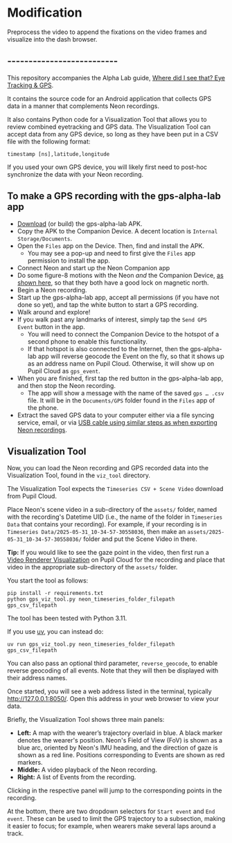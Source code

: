 # Modification
Preprocess the video to append the fixations on the video frames and visualize into the dash browser. 

## --------------------------
This repository accompanies the Alpha Lab guide, [Where did I see that? Eye Tracking & GPS](https://docs.pupil-labs.com/alpha-lab/gps/).

It contains the source code for an Android application that collects GPS data in a manner that complements Neon recordings.

It also contains Python code for a Visualization Tool that allows you to review combined eyetracking and GPS data. The Visualization Tool can accept data from any GPS device, so long as they have been put in a CSV file with the following format:

```
timestamp [ns],latitude,longitude
```

If you used your own GPS device, you will likely first need to post-hoc synchronize the data with your Neon recording.

## To make a GPS recording with the gps-alpha-lab app

- [Download](https://github.com/pupil-labs/gps-alpha-lab/releases) (or build) the gps-alpha-lab APK.
- Copy the APK to the Companion Device. A decent location is `Internal Storage/Documents`.
- Open the `Files` app on the Device. Then, find and install the APK.
  - You may see a pop-up and need to first give the `Files` app permission to install the app.
- Connect Neon and start up the Neon Companion app
- Do some figure-8 motions with the Neon _and_ the Companion Device, [as shown here](https://docs.pupil-labs.com/neon/data-collection/calibrating-the-imu/), so that they both have a good lock on magnetic north.
- Begin a Neon recording.
- Start up the gps-alpha-lab app, accept all permissions (if you have not done so yet), and tap the white button to start a GPS recording.
- Walk around and explore!
- If you walk past any landmarks of interest, simply tap the `Send GPS Event` button in the app.
  - You will need to connect the Companion Device to the hotspot of a second phone to enable this functionality.
  - If that hotspot is also connected to the Internet, then the gps-alpha-lab app will reverse geocode the Event on the fly, so that it shows up as an address name on Pupil Cloud. Otherwise, it will show up on Pupil Cloud as `gps_event`.
- When you are finished, first tap the red button in the gps-alpha-lab app, and then stop the Neon recording.
  - The app will show a message with the name of the saved `gps … .csv` file. It will be in the `Documents/GPS` folder found in the `Files` app of the phone.
- Extract the saved GPS data to your computer either via a file syncing service, email, or via [USB cable using similar steps as when exporting Neon recordings](https://docs.pupil-labs.com/neon/data-collection/transfer-recordings-via-usb/).

## Visualization Tool

Now, you can load the Neon recording and GPS recorded data into the Visualization Tool, found in the `viz_tool` directory.

The Visualization Tool expects the `Timeseries CSV + Scene Video` download from Pupil Cloud.

Place Neon's scene video in a sub-directory of the `assets/` folder, named with the recording's Datetime UID (i.e., the name of the folder in `Timeseries Data` that contains your recording). For example, if your recording is in `Timeseries Data/2025-05-31_10-34-57-30558036`, then make an `assets/2025-05-31_10-34-57-30558036/` folder and put the Scene Video in there.

**Tip:** If you would like to see the gaze point in the video, then first run a [Video Renderer Visualization](https://docs.pupil-labs.com/neon/pupil-cloud/visualizations/video-renderer/) on Pupil Cloud for the recording and place that video in the appropriate sub-directory of the `assets/` folder.

You start the tool as follows:

```
pip install -r requirements.txt
python gps_viz_tool.py neon_timeseries_folder_filepath gps_csv_filepath
```

The tool has been tested with Python 3.11.

If you use [uv](https://docs.astral.sh/uv/), you can instead do:

```
uv run gps_viz_tool.py neon_timeseries_folder_filepath gps_csv_filepath
```

You can also pass an optional third parameter, `reverse_geocode`, to enable reverse geocoding of all events. Note that they will then be displayed with their address names.

Once started, you will see a web address listed in the terminal, typically http://127.0.0.1:8050/. Open this address in your web browser to view your data.

Briefly, the Visualization Tool shows three main panels:

- **Left:** A map with the wearer’s trajectory overlaid in blue. A black marker denotes the wearer's position. Neon's Field of View (FoV) is shown as a blue arc, oriented by Neon's IMU heading, and the direction of gaze is shown as a red line. Positions corresponding to Events are shown as red markers.
- **Middle:** A video playback of the Neon recording.
- **Right:** A list of Events from the recording.

Clicking in the respective panel will jump to the corresponding points in the recording.

At the bottom, there are two dropdown selectors for `Start event` and `End event`. These can be used to limit the GPS trajectory to a subsection, making it easier to focus; for example, when wearers make several laps around a track.
